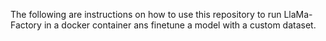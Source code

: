 The following are instructions on how to use this repository to run LlaMa-Factory in  a docker container ans finetune a model with a custom dataset.